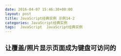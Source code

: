 ```yaml
---
date: 2016-04-07 15:46:30+00:00
layout: post
title: JavaScript经典实例 示例14-2
categories: JavaScript经典实例
tags:  JavaScript  JavaScript经典实例
---
```


让覆盖/照片显示页面成为键盘可访问的
----------------

<html>
    <head>
        <title>Overlay</title>
        <meta charset="utf-8" />
        <style type="text/css">
            img
            {
                padding: 5px;
                border-style: none;
            }
            
            .overlay
            {
                background-color: #000;
                opacity: .7;
                filter: alpha(opacity = 70);
                position: absolute;
                top: 0;
                left: 0;
                width: 100%;
                height: 100%;
                z-index: 10;
            }
            
            .overlayimg
            {
                position: absolute;
                z-index: 11;
                left: 50px;
                top: 50px;
            }
            
        </style>
        <script type="text/javascript">
            
            // 当点击链接/图像的时候，展开照片
            function imgClick() {
                var img = this.firstChild;
                
                expandPhoto(img.getAttribute('data-larger'));
                return false;
            }
            
            // 如果覆盖是打开的，并且按下ESC，关闭覆盖
            // 考虑到页面中的键盘事件
            function imgKeyDown(evnt) {
                evnt = (evnt) ? evnt : ((window.event) ? window.event : '');
                var keycode = (evnt.which) ? evnt.which : evnt.keyCode;
                
                if (document.getElementById('overlay')) {
                    if (keycode === 27) {
                        restore();
                    }
                    
                    return false;
                } else {
                    if (keycode === 13) {
                        var img = this.firstChild,
                            src = img.getAttribute('data-larger');
                        expandPhoto(src);
                        return false;
                    }
                    
                }
                
                return true;
            }
            
            // 创建覆盖，展开图片
            function expandPhoto(src) {
                
                // 创建覆盖元素
                var overlay = document.createElement('div'),
                
                // 添加图像
                    img = document.createElement('img');
                
                overlay.setAttribute('id', 'overlay');
                overlay.setAttribute('class', 'overlay');
                
                // IE7
                // overlay.id = 'overlay';
                // overlay.className = 'overlay';
                
                document.body.appendChild(overlay);
                img.src = src;
                img.setAttribute('id', 'img');
                
                // 设置tabindex以获取焦点
                img.setAttribute('tabindex', '-1');
                
                // 样式化图像
                img.setAttribute('class', 'overlayimg');
                
                // IE7
                // img.class = 'overlayimg';
                
                img.onclick = restore;
                img.onkeydown = imgKeyDown;
                document.body.appendChild(img);
                
                // 覆盖到覆盖中的图像
                img.focus();
            }
            
            // 将页面回复正常
            function restore() {
                document.body.removeChild(document.getElementById('overlay'));
                document.body.removeChild(document.getElementById('img'));
            }
            
            window.onload = function() {
                var aimgs = document.getElementsByTagName('a');
                
                aimgs[0].focus();
                for (var i = 0; i < aimgs.length; i++) {
                    aimgs[i].onclick = imgClick;
                }
                
            }
           
        </script>
    </head>
    <body>
        <div id="outer">
            <p>Mouse click on image, or use kryboard to move to photo and hit ENTER to expand the photo. To close expanded photo, hit ESC or mouse click on image.</p>
            <a href="http://lovechina.xyz/assets/dragonfly2.jpg"><img src="http://lovechina.xyz/assets/dragonfly2.thumbnail.jpg" data-larger="http://lovechina.xyz/assets/dragonfly2.jpg" alt="女神全智贤"/></a>
            <a href="http://lovechina.xyz/assets/dragonfly4.jpg"><img src="http://lovechina.xyz/assets/dragonfly4.thumbnail.jpg" data-larger="http://lovechina.xyz/assets/dragonfly4.jpg" alt="女神全智贤"/></a>
            <a href="http://lovechina.xyz/assets/dragonfly6.jpg"><img src="http://lovechina.xyz/assets/dragonfly6.thumbnail.jpg" data-larger="http://lovechina.xyz/assets/dragonfly6.jpg" alt="女神全智贤"/></a>
            <a href="http://lovechina.xyz/assets/dragonfly8.jpg"><img src="http://lovechina.xyz/assets/dragonfly8.thumbnail.jpg" data-larger="http://lovechina.xyz/assets/dragonfly8.jpg" alt="来自星星的你"/></a>
        </div>
    </body>
</html>

源码如下：

``` javascript
<!DOCTYPE html>
<html>
    <head>
        <title>Overlay</title>
        <meta charset="utf-8" />
        <style type="text/css">
            img
            {
                padding: 5px;
                border-style: none;
            }
            
            .overlay
            {
                background-color: #000;
                opacity: .7;
                filter: alpha(opacity = 70);
                position: absolute;
                top: 0;
                left: 0;
                width: 100%;
                height: 100%;
                z-index: 10;
            }
            
            .overlayimg
            {
                position: absolute;
                z-index: 11;
                left: 50px;
                top: 50px;
            }
            
        </style>
        <script type="text/javascript">
            
            // 当点击链接/图像的时候，展开照片
            function imgClick() {
                var img = this.firstChild;
                
                expandPhoto(img.getAttribute('data-larger'));
                return false;
            }
            
            // 如果覆盖是打开的，并且按下ESC，关闭覆盖
            // 考虑到页面中的键盘事件
            function imgKeyDown(evnt) {
                evnt = (evnt) ? evnt : ((window.event) ? window.event : '');
                var keycode = (evnt.which) ? evnt.which : evnt.keyCode;
                
                if (document.getElementById('overlay')) {
                    if (keycode === 27) {
                        restore();
                    }
                    
                    return false;
                } else {
                    if (keycode === 13) {
                        var img = this.firstChild,
                            src = img.getAttribute('data-larger');
                        expandPhoto(src);
                        return false;
                    }
                    
                }
                
                return true;
            }
            
            // 创建覆盖，展开图片
            function expandPhoto(src) {
                
                // 创建覆盖元素
                var overlay = document.createElement('div'),
                
                // 添加图像
                    img = document.createElement('img');
                
                overlay.setAttribute('id', 'overlay');
                overlay.setAttribute('class', 'overlay');
                
                // IE7
                // overlay.id = 'overlay';
                // overlay.className = 'overlay';
                
                document.body.appendChild(overlay);
                img.src = src;
                img.setAttribute('id', 'img');
                
                // 设置tabindex以获取焦点
                img.setAttribute('tabindex', '-1');
                
                // 样式化图像
                img.setAttribute('class', 'overlayimg');
                
                // IE7
                // img.class = 'overlayimg';
                
                img.onclick = restore;
                img.onkeydown = imgKeyDown;
                document.body.appendChild(img);
                
                // 覆盖到覆盖中的图像
                img.focus();
            }
            
            // 将页面回复正常
            function restore() {
                document.body.removeChild(document.getElementById('overlay'));
                document.body.removeChild(document.getElementById('img'));
            }
            
            window.onload = function() {
                var aimgs = document.getElementsByTagName('a');
                
                aimgs[0].focus();
                for (var i = 0; i < aimgs.length; i++) {
                    aimgs[i].onclick = imgClick;
                }
                
            }
           
        </script>
    </head>
    <body>
        <div id="outer">
            <p>Mouse click on image, or use kryboard to move to photo and hit ENTER to expand the photo. To close expanded photo, hit ESC or mouse click on image.</p>
            <a href="http://lovechina.xyz/assets/dragonfly2.jpg"><img src="http://lovechina.xyz/assets/dragonfly2.thumbnail.jpg" data-larger="http://lovechina.xyz/assets/dragonfly2.jpg" alt="image of common dragonfly on bright green and pink flowers"/></a>
            <a href="http://lovechina.xyz/assets/dragonfly4.jpg"><img src="http://lovechina.xyz/assets/dragonfly4.thumbnail.jpg" data-larger="http://lovechina.xyz/assets/dragonfly4.jpg" alt="Drak orange dragonfly on water lily"/></a>
            <a href="http://lovechina.xyz/assets/dragonfly6.jpg"><img src="http://lovechina.xyz/assets/dragonfly6.thumbnail.jpg" data-larger="http://lovechina.xyz/assets/dragonfly6.jpg" alt="Drak orange dragonfly on purple water lily"/></a>
            <a href="http://lovechina.xyz/assets/dragonfly8.jpg"><img src="http://lovechina.xyz/assets/dragonfly8.thumbnail.jpg" data-larger="http://lovechina.xyz/assets/dragonfly8.jpg" alt="Dragonfly on bright pink water lily"/></a>
        </div>
    </body>
</html>
``` 
